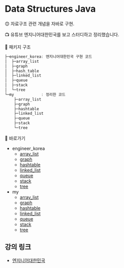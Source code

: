 # Data Structures Java
:blush: 자료구조 관련 개념을 자바로 구현.

:tv: ​유튜브 엔지니어대한민국를 보고 스터디하고 정리했습니다.

:file_folder: 패키지 구조​

```java
├─engineer_korea: 엔지니어대한민국 구현 코드
│  ├─array_list
│  ├─graph
│  ├─hash_table
│  ├─linked_list
│  ├─queue
│  ├─stack
│  └─tree
└─my            : 정리한 코드
    ├─array_list
    ├─graph
    ├─hashtable
    ├─linked_list
    ├─queue
    ├─stack
    └─tree
```

:bookmark_tabs: 바로가기

* engineer_korea
  * [array_list](/engineer_korea/array_list/)
  * [graph](/engineer_korea/graph/)
  * [hashtable](/engineer_korea/hashtable/)
  * [linked_list](/engineer_korea/linked_list/)
  * [queue](/engineer_korea/queue/)
  * [stack](/engineer_korea/stack/)
  * [tree](/engineer_korea/tree/)
* my
  * [array_list](src/my/array_list/)
  * [graph](src/my/graph/)
  * [hashtable](src/my/hashtable/)
  * [linked_list](src/my/linked_list/)
  * [queue](src/my/queue/)
  * [stack](src/my/stack/)
  * [tree](src/my/tree/)





## 강의 링크

* [엔지니어대한민국](https://www.youtube.com/user/damazzang/featured)


